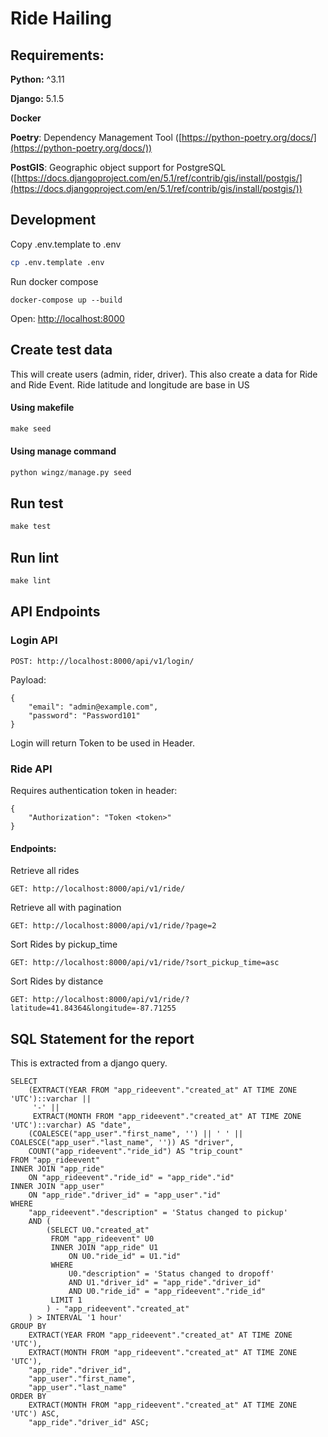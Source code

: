 # Ride Hailing


## Requirements:

**Python:** ^3.11

**Django:** 5.1.5

**Docker**

**Poetry**: Dependency Management Tool ([https://python-poetry.org/docs/](https://python-poetry.org/docs/))

**PostGIS**: Geographic object support for PostgreSQL ([https://docs.djangoproject.com/en/5.1/ref/contrib/gis/install/postgis/](https://docs.djangoproject.com/en/5.1/ref/contrib/gis/install/postgis/))


## Development

Copy .env.template to .env

```bash
cp .env.template .env
```

Run docker compose

```docker
docker-compose up --build
```

Open: [http://localhost:8000](http://localhost:8000)

## Create test data
This will create users (admin, rider, driver). This also create a data for Ride and Ride Event. Ride latitude and longitude are base in US

#### Using makefile

```makefile
make seed
```

#### Using manage command 

```python
python wingz/manage.py seed
```

## Run test

```makefile
make test
```

## Run lint

```makefile
make lint
```


## API Endpoints

### Login API
```
POST: http://localhost:8000/api/v1/login/
```
Payload:
```
{
    "email": "admin@example.com",
    "password": "Password101"
}
```
Login will return Token to be used in Header.


### Ride API

Requires authentication token in header:
```
{
    "Authorization": "Token <token>"
}
```

#### Endpoints:

Retrieve all rides
```
GET: http://localhost:8000/api/v1/ride/
```

Retrieve all with pagination
```
GET: http://localhost:8000/api/v1/ride/?page=2
```

Sort Rides by pickup_time
```
GET: http://localhost:8000/api/v1/ride/?sort_pickup_time=asc
```

Sort Rides by distance
```
GET: http://localhost:8000/api/v1/ride/?latitude=41.84364&longitude=-87.71255
```

## SQL Statement for the report
This is extracted from a django query.
```
SELECT 
    (EXTRACT(YEAR FROM "app_rideevent"."created_at" AT TIME ZONE 'UTC')::varchar || 
     '-' || 
     EXTRACT(MONTH FROM "app_rideevent"."created_at" AT TIME ZONE 'UTC')::varchar) AS "date",
    (COALESCE("app_user"."first_name", '') || ' ' || COALESCE("app_user"."last_name", '')) AS "driver",
    COUNT("app_rideevent"."ride_id") AS "trip_count"
FROM "app_rideevent"
INNER JOIN "app_ride" 
    ON "app_rideevent"."ride_id" = "app_ride"."id"
INNER JOIN "app_user" 
    ON "app_ride"."driver_id" = "app_user"."id"
WHERE 
    "app_rideevent"."description" = 'Status changed to pickup'
    AND (
        (SELECT U0."created_at" 
         FROM "app_rideevent" U0 
         INNER JOIN "app_ride" U1 
             ON U0."ride_id" = U1."id"
         WHERE 
             U0."description" = 'Status changed to dropoff' 
             AND U1."driver_id" = "app_ride"."driver_id"
             AND U0."ride_id" = "app_rideevent"."ride_id"
         LIMIT 1
        ) - "app_rideevent"."created_at"
    ) > INTERVAL '1 hour'
GROUP BY 
    EXTRACT(YEAR FROM "app_rideevent"."created_at" AT TIME ZONE 'UTC'),
    EXTRACT(MONTH FROM "app_rideevent"."created_at" AT TIME ZONE 'UTC'),
    "app_ride"."driver_id",
    "app_user"."first_name",
    "app_user"."last_name"
ORDER BY 
    EXTRACT(MONTH FROM "app_rideevent"."created_at" AT TIME ZONE 'UTC') ASC, 
    "app_ride"."driver_id" ASC;
```